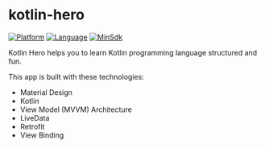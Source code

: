 # kotlin-hero

[![Platform](https://img.shields.io/badge/platform-Android-green)](https://github.com/yumtaufikhidayat/kotlin-hero/blob/main/build.gradle)
[![Language](https://img.shields.io/badge/language-Kotlin-blue)](https://github.com/yumtaufikhidayat/kotlin-hero/blob/main/build.gradle)
[![MinSdk](https://img.shields.io/badge/minsdk-23-red)](https://github.com/yumtaufikhidayat/kotlin-hero/blob/main/build.gradle)

Kotlin Hero helps you to learn Kotlin programming language structured and fun.

This app is built with these technologies:
- Material Design
- Kotlin
- View Model (MVVM) Architecture
- LiveData
- Retrofit
- View Binding
